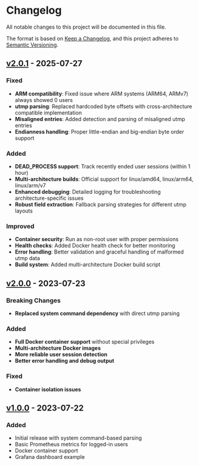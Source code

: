 # Changelog

All notable changes to this project will be documented in this file.

The format is based on [Keep a Changelog](https://keepachangelog.com/en/1.0.0/),
and this project adheres to [Semantic Versioning](https://semver.org/spec/v2.0.0.html).

## [v2.0.1] - 2025-07-27

### Fixed
- **ARM compatibility**: Fixed issue where ARM systems (ARM64, ARMv7) always showed 0 users
- **utmp parsing**: Replaced hardcoded byte offsets with cross-architecture compatible implementation
- **Misaligned entries**: Added detection and parsing of misaligned utmp entries
- **Endianness handling**: Proper little-endian and big-endian byte order support

### Added
- **DEAD_PROCESS support**: Track recently ended user sessions (within 1 hour)
- **Multi-architecture builds**: Official support for linux/amd64, linux/arm64, linux/arm/v7
- **Enhanced debugging**: Detailed logging for troubleshooting architecture-specific issues
- **Robust field extraction**: Fallback parsing strategies for different utmp layouts

### Improved
- **Container security**: Run as non-root user with proper permissions
- **Health checks**: Added Docker health check for better monitoring
- **Error handling**: Better validation and graceful handling of malformed utmp data
- **Build system**: Added multi-architecture Docker build script

## [v2.0.0] - 2023-07-23

### Breaking Changes
- **Replaced system command dependency** with direct utmp parsing

### Added
- **Full Docker container support** without special privileges
- **Multi-architecture Docker images**
- **More reliable user session detection**
- **Better error handling and debug output**

### Fixed
- **Container isolation issues**

## [v1.0.0] - 2023-07-22

### Added
- Initial release with system command-based parsing
- Basic Prometheus metrics for logged-in users
- Docker container support
- Grafana dashboard example

[v2.0.1]: https://github.com/ZerepL/unix-user-exporter/releases/tag/v2.0.1
[v2.0.0]: https://github.com/ZerepL/unix-user-exporter/releases/tag/v2.0.0
[v1.0.0]: https://github.com/ZerepL/unix-user-exporter/releases/tag/v1.0.0

